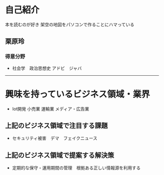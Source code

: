 # 自己紹介
本を読むのが好き
架空の地図をパソコンで作ることにハマっている
## 栗原玲

### 得意分野

- 社会学　政治思想史 アドビ　ジャバ
 
***

# 興味を持っているビジネス領域・業界

- Iot開発 小売業 運輸業 メディア・広告業

## 上記のビジネス領域で注目する課題
-  セキュリティ被害　デマ　フェイクニュース
## 上記のビジネス領域で提案する解決策
- 定期的な保守・運用期間の管理　根拠ある正しい情報源を利用する　
